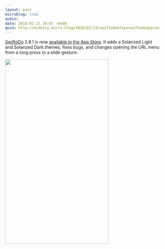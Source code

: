 ```yaml
---
layout: post
microblog: true
audio: 
date: 2018-02-23 10:07 -0400
guid: http://mjdescy.micro.blog/2018/02/23/swiftodohttpsswiftodoappcom-is-now.html
---
```

[SwiftoDo](https://swiftodoapp.com) 2.8.1 is now [available in the App Store](https://itunes.apple.com/us/app/swiftodo-task-list-for-todo.txt/id1073798440?ls=1&mt=8). It adds a Solarized Light and Solarized Dark themes, fixes bugs, and changes opening the URL menu from a long press to a slide gesture. 

<img src="http://mjdescy.micro.blog/uploads/2018/ed7fb344be.jpg" width="337" height="600" />
